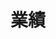 ---
widget: publications
id: publications
weight: 30
title: 業績
content:
  filters:
    exclude_featured: false
  sort_by: date
  sort_ascending: false
---